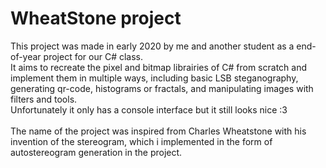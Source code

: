 # WheatStone project
This project was made in early 2020 by me and another student as a end-of-year project for our C# class. <br/>It aims to recreate the pixel and bitmap librairies of C# from scratch and implement them in multiple ways, including
 basic LSB steganography, generating qr-code, histograms or fractals, and manipulating images with filters and tools. <br/> Unfortunately it only has a console interface but it still looks nice :3 <br/> <br/> The name of the project
 was inspired from Charles Wheatstone with his invention of the stereogram, which i implemented in the form of autostereogram generation in the project.
